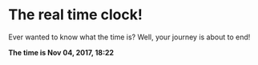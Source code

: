 # The real time clock!

Ever wanted to know what the time is? Well, your journey is about to end!

**The time is Nov 04, 2017, 18:22**
